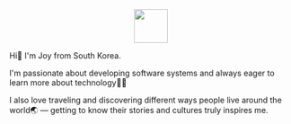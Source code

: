 <div align=center>
  <a href="mailto:jhwa11020@gmail.com">
    <img src="https://img.shields.io/badge/Gmail-EA4335?style=for-the-badge&logo=Gmail&logoColor=white" width="60" />
  </a>
  
  <br>
</div>


Hi👋 I'm Joy from South Korea.

I'm passionate about developing software systems and always eager to learn more about technology🧑‍💻

I also love traveling and discovering different ways people live around the world🌏 — getting to know their stories and cultures truly inspires me.

<!--
**JHWA1102/JHWA1102** is a ✨ _special_ ✨ repository because its `README.md` (this file) appears on your GitHub profile.

Here are some ideas to get you started:

- 🔭 I’m currently working on ...
- 🌱 I’m currently learning ...
- 👯 I’m looking to collaborate on ...
- 🤔 I’m looking for help with ...
- 💬 Ask me about ...
- 📫 How to reach me: ...
- 😄 Pronouns: ...
- ⚡ Fun fact: ...
-->
